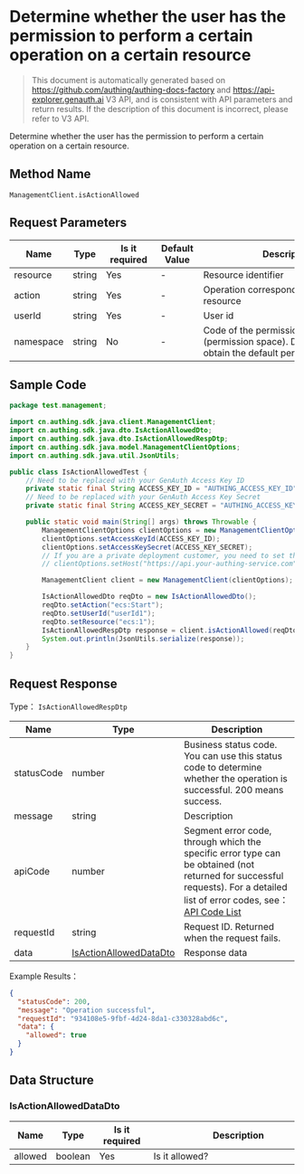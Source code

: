 # Determine whether the user has the permission to perform a certain operation on a certain resource

<!--
Warning ⚠️:
Do not modify this document directly,
https://github\.com/Authing/authing-docs-factory
Use this project to generate
-->

<LastUpdated />

> This document is automatically generated based on https://github.com/authing/authing-docs-factory and https://api-explorer.genauth.ai V3 API, and is consistent with API parameters and return results. If the description of this document is incorrect, please refer to V3 API.

Determine whether the user has the permission to perform a certain operation on a certain resource.

## Method Name

`ManagementClient.isActionAllowed`

## Request Parameters

| Name      | Type   | <div style="width:80px">Is it required</div> | <div style="width:60px">Default Value</div> | <div style="width:300px">Description</div>                                                           | <div style="width:200px">Example Value</div> |
| --------- | ------ | -------------------------------------------- | ------------------------------------------- | ---------------------------------------------------------------------------------------------------- | -------------------------------------------- |
| resource  | string | Yes                                          | -                                           | Resource identifier                                                                                  | `ecs:1`                                      |
| action    | string | Yes                                          | -                                           | Operation corresponding to the resource                                                              | `ecs:Start`                                  |
| userId    | string | Yes                                          | -                                           | User id                                                                                              | `userId1`                                    |
| namespace | string | No                                           | -                                           | Code of the permission group (permission space). Do not pass to obtain the default permission group. | `default`                                    |

## Sample Code

```java
package test.management;

import cn.authing.sdk.java.client.ManagementClient;
import cn.authing.sdk.java.dto.IsActionAllowedDto;
import cn.authing.sdk.java.dto.IsActionAllowedRespDtp;
import cn.authing.sdk.java.model.ManagementClientOptions;
import cn.authing.sdk.java.util.JsonUtils;

public class IsActionAllowedTest {
    // Need to be replaced with your GenAuth Access Key ID
    private static final String ACCESS_KEY_ID = "AUTHING_ACCESS_KEY_ID";
    // Need to be replaced with your GenAuth Access Key Secret
    private static final String ACCESS_KEY_SECRET = "AUTHING_ACCESS_KEY_SECRET";

    public static void main(String[] args) throws Throwable {
        ManagementClientOptions clientOptions = new ManagementClientOptions();
        clientOptions.setAccessKeyId(ACCESS_KEY_ID);
        clientOptions.setAccessKeySecret(ACCESS_KEY_SECRET);
        // If you are a private deployment customer, you need to set the GenAuth service domain name
        // clientOptions.setHost("https://api.your-authing-service.com");

        ManagementClient client = new ManagementClient(clientOptions);

        IsActionAllowedDto reqDto = new IsActionAllowedDto();
        reqDto.setAction("ecs:Start");
        reqDto.setUserId("userId1");
        reqDto.setResource("ecs:1");
        IsActionAllowedRespDtp response = client.isActionAllowed(reqDto);
        System.out.println(JsonUtils.serialize(response));
    }
}

```

## Request Response

Type： `IsActionAllowedRespDtp`

| Name       | Type                                                         | Description                                                                                                                                                                                                                                                                                                                                       |
| ---------- | ------------------------------------------------------------ | ------------------------------------------------------------------------------------------------------------------------------------------------------------------------------------------------------------------------------------------------------------------------------------------------------------------------------------------------- |
| statusCode | number                                                       | Business status code. You can use this status code to determine whether the operation is successful. 200 means success.                                                                                                                                                                                                                           |
| message    | string                                                       | Description                                                                                                                                                                                                                                                                                                                                       |
| apiCode    | number                                                       | Segment error code, through which the specific error type can be obtained (not returned for successful requests). For a detailed list of error codes, see：[API Code List](https://api-explorer.genauth.ai/?tag=group/%E5%BC%80%E5%8F%91%E5%87%86%E5%A4%87#tag/%E5%BC%80%E5%8F%91%E5%87%86%E5%A4%87/%E9%94%99%E8%AF%AF%E5%A4%84%E7%90%86/apiCode) |
| requestId  | string                                                       | Request ID. Returned when the request fails.                                                                                                                                                                                                                                                                                                      |
| data       | <a href="#IsActionAllowedDataDto">IsActionAllowedDataDto</a> | Response data                                                                                                                                                                                                                                                                                                                                     |

Example Results：

```json
{
  "statusCode": 200,
  "message": "Operation successful",
  "requestId": "934108e5-9fbf-4d24-8da1-c330328abd6c",
  "data": {
    "allowed": true
  }
}
```

## Data Structure

### <a id="IsActionAllowedDataDto"></a> IsActionAllowedDataDto

| Name    | Type    | <div style="width:80px">Is it required</div> | <div style="width:300px">Description</div> | <div style="width:200px">Example Value</div> |
| ------- | ------- | -------------------------------------------- | ------------------------------------------ | -------------------------------------------- |
| allowed | boolean | Yes                                          | Is it allowed?                             | `true`                                       |
